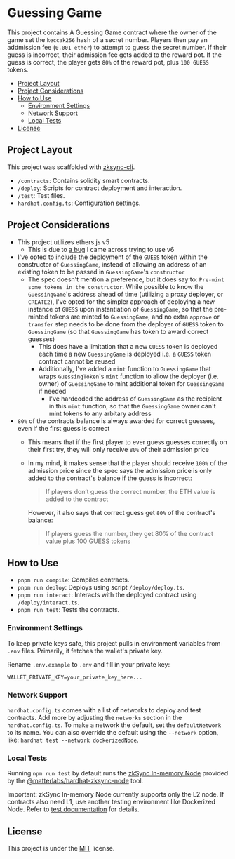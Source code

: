 <!-- omit from toc -->
# Guessing Game

This project contains A Guessing Game contract where the owner of the game set the `keccak256` hash of a secret number. Players then pay an addmission fee (`0.001 ether`) to attempt to guess the secret number. If their guess is incorrect, their admission fee gets added to the reward pot. If the guess is correct, the player gets `80%` of the reward pot, plus `100 GUESS` tokens.

- [Project Layout](#project-layout)
- [Project Considerations](#project-considerations)
- [How to Use](#how-to-use)
  - [Environment Settings](#environment-settings)
  - [Network Support](#network-support)
  - [Local Tests](#local-tests)
- [License](#license)

## Project Layout

This project was scaffolded with [zksync-cli](https://github.com/matter-labs/zksync-cli).

- `/contracts`: Contains solidity smart contracts.
- `/deploy`: Scripts for contract deployment and interaction.
- `/test`: Test files.
- `hardhat.config.ts`: Configuration settings.

## Project Considerations

- This project utilizes ethers.js v5
  - This is due to [a bug](https://github.com/matter-labs/zksync-cli/issues/127) I came across trying to use v6
- I've opted to include the deployment of the `GUESS` token within the constructor of `GuessingGame`, instead of allowing an address of an existing token to be passed in `GuessingGame`'s `constructor`
  - The spec doesn't mention a preference, but it does say to: `Pre-mint some tokens in the constructor`. While possible to know the `GuessingGame`'s address ahead of time (utilizing a proxy deployer, or `CREATE2`), I've opted for the simpler approach of deploying a new instance of `GUESS` upon instantiation of `GuessingGame`, so that the pre-minted tokens are minted to `GuessingGame`, and no extra `approve` or `transfer` step needs to be done from the deployer of `GUESS` token to `GuessingGame` (so that `GuessingGame` has token to award correct guesses)
    - This does have a limitation that a new `GUESS` token is deployed each time a new `GuessingGame` is deployed i.e. a `GUESS` token contract cannot be reused
    - Additionally, I've added a `mint` function to `GuessingGame` that wraps `GuessingToken`'s `mint` function to allow the deployer (i.e. owner) of `GuessingGame` to mint additional token for `GuessingGame` if needed
      - I've hardcoded the address of `GuessingGame` as the recipient in this `mint` function, so that the `GuessingGame` owner can't mint tokens to any arbitary address
- `80%` of the contracts balance is always awarded for correct guesses, even if the first guess is correct
  - This means that if the first player to ever guess guesses correctly on their first try, they will only receive `80%` of their admission price
  - In my mind, it makes sense that the player should receive `100%` of the admission price since the spec says the admission price is only added to the contract's balance if the guess is incorrect:
    > If players don’t guess the correct number, the ETH value is added to the contract
    
    However, it also says that correct guess get `80%` of the contract's balance:
    > If players guess the number, they get 80% of the contract value plus 100 GUESS tokens

## How to Use

- `pnpm run compile`: Compiles contracts.
- `pnpm run deploy`: Deploys using script `/deploy/deploy.ts`.
- `pnpm run interact`: Interacts with the deployed contract using `/deploy/interact.ts`.
- `pnpm run test`: Tests the contracts.

### Environment Settings

To keep private keys safe, this project pulls in environment variables from `.env` files. Primarily, it fetches the wallet's private key.

Rename `.env.example` to `.env` and fill in your private key:

```
WALLET_PRIVATE_KEY=your_private_key_here...
```

### Network Support

`hardhat.config.ts` comes with a list of networks to deploy and test contracts. Add more by adjusting the `networks` section in the `hardhat.config.ts`. To make a network the default, set the `defaultNetwork` to its name. You can also override the default using the `--network` option, like: `hardhat test --network dockerizedNode`.

### Local Tests

Running `npm run test` by default runs the [zkSync In-memory Node](https://era.zksync.io/docs/tools/testing/era-test-node.html) provided by the [@matterlabs/hardhat-zksync-node](https://era.zksync.io/docs/tools/hardhat/hardhat-zksync-node.html) tool.

Important: zkSync In-memory Node currently supports only the L2 node. If contracts also need L1, use another testing environment like Dockerized Node. Refer to [test documentation](https://era.zksync.io/docs/tools/testing/) for details.

## License

This project is under the [MIT](./LICENSE) license.
